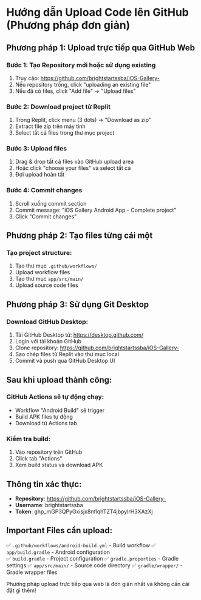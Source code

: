 # Hướng dẫn Upload Code lên GitHub (Phương pháp đơn giản)

## Phương pháp 1: Upload trực tiếp qua GitHub Web

### Bước 1: Tạo Repository mới hoặc sử dụng existing
1. Truy cập: https://github.com/brightstartssba/iOS-Gallery-
2. Nếu repository trống, click "uploading an existing file"
3. Nếu đã có files, click "Add file" → "Upload files"

### Bước 2: Download project từ Replit
1. Trong Replit, click menu (3 dots) → "Download as zip"
2. Extract file zip trên máy tính
3. Select tất cả files trong thư mục project

### Bước 3: Upload files
1. Drag & drop tất cả files vào GitHub upload area
2. Hoặc click "choose your files" và select tất cả
3. Đợi upload hoàn tất

### Bước 4: Commit changes
1. Scroll xuống commit section
2. Commit message: "iOS Gallery Android App - Complete project"
3. Click "Commit changes"

## Phương pháp 2: Tạo files từng cái một

### Tạo project structure:
1. Tạo thư mục `.github/workflows/`
2. Upload workflow files
3. Tạo thư mục `app/src/main/`
4. Upload source code files

## Phương pháp 3: Sử dụng Git Desktop

### Download GitHub Desktop:
1. Tải GitHub Desktop từ: https://desktop.github.com/
2. Login với tài khoản GitHub
3. Clone repository: https://github.com/brightstartssba/iOS-Gallery-
4. Sao chép files từ Replit vào thư mục local
5. Commit và push qua GitHub Desktop UI

## Sau khi upload thành công:

### GitHub Actions sẽ tự động chạy:
- Workflow "Android Build" sẽ trigger
- Build APK files tự động
- Download từ Actions tab

### Kiểm tra build:
1. Vào repository trên GitHub
2. Click tab "Actions"
3. Xem build status và download APK

## Thông tin xác thực:
- **Repository**: https://github.com/brightstartssba/iOS-Gallery-
- **Username**: brightstartssba  
- **Token**: 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

## Important Files cần upload:
✅ `.github/workflows/android-build.yml` - Build workflow
✅ `app/build.gradle` - Android configuration  
✅ `build.gradle` - Project configuration
✅ `gradle.properties` - Gradle settings
✅ `app/src/main/` - Source code directory
✅ `gradle/wrapper/` - Gradle wrapper files

Phương pháp upload trực tiếp qua web là đơn giản nhất và không cần cài đặt gì thêm!